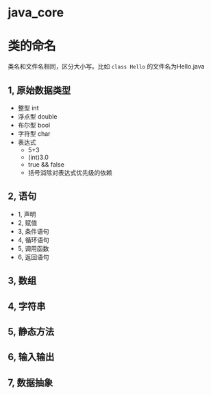 # java_core

# 类的命名

类名和文件名相同，区分大小写。比如 `class Hello` 的文件名为Hello.java



## 1, 原始数据类型
* 整型
    int
* 浮点型
    double
* 布尔型
    bool
* 字符型
    char
* 表达式
    * 5+3
    * (int)3.0
    * true && false
    * 括号消除对表达式优先级的依赖

## 2, 语句
* 1, 声明
* 2, 赋值
* 3, 条件语句
* 4, 循环语句
* 5, 调用函数
* 6, 返回语句

## 3, 数组

## 4, 字符串

## 5, 静态方法

## 6, 输入输出

## 7, 数据抽象
